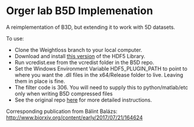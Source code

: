 # Orger lab B5D Implemenation

A reimplementation of B3D, but extending it to work with 5D datasets.

To use:

 - Clone the Weightloss branch to your local computer.
 - Download and install [this version](https://support.hdfgroup.org/ftp/HDF5/releases/hdf5-1.10/hdf5-1.10.8/bin/windows/hdf5-1.10.8-Std-win10_64-vs16.zip) of the HDF5 Library. 
 - Run vcredist.exe from the vcredist folder in the B5D repo. 
 - Set the Windows Environment Variable HDF5_PLUGIN_PATH to point to where you want the .dll files in the x64/Release folder to live. Leaving them in place is fine.
 - The filter code is 306. You will need to supply this to python/matlab/etc only when writing B5D compressed files
 - See the original repo [here](https://git.embl.de/balazs/B3D) for more detailed instructions.
 

Corresponding publication from Bálint Balázs: http://www.biorxiv.org/content/early/2017/07/21/164624
